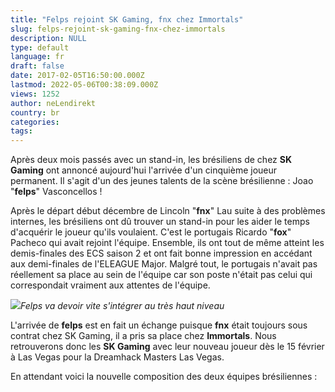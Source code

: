```yaml
---
title: "Felps rejoint SK Gaming, fnx chez Immortals"
slug: felps-rejoint-sk-gaming-fnx-chez-immortals
description: NULL
type: default
language: fr
draft: false
date: 2017-02-05T16:50:00.000Z
lastmod: 2022-05-06T00:38:09.000Z
views: 1252
author: neLendirekt
country: br
categories:
tags:
---
```

Après deux mois passés avec un stand-in, les brésiliens de chez **SK Gaming** ont annoncé aujourd'hui l'arrivée d'un cinquième joueur permanent. Il s'agit d'un des jeunes talents de la scène brésilienne : Joao "**felps**" Vasconcellos ! 

Après le départ début décembre de Lincoln "**fnx**" Lau suite à des problèmes internes, les brésiliens ont dû trouver un stand-in pour les aider le temps d'acquérir le joueur qu'ils voulaient. C'est le portugais Ricardo "**fox**" Pacheco qui avait rejoint l'équipe. Ensemble, ils ont tout de même atteint les demis-finales des ECS saison 2 et ont fait bonne impression en accédant aux demi-finales de l'ELEAGUE Major. Malgré tout, le portugais n'avait pas réellement sa place au sein de l'équipe car son poste n'était pas celui qui correspondait vraiment aux attentes de l'équipe.

![](/storage/images/58975475b237f_felpsjpeg.jpeg)_Felps va devoir vite s'intégrer au très haut niveau_

L'arrivée de **felps** est en fait un échange puisque **fnx** était toujours sous contrat chez SK Gaming, il a pris sa place chez **Immortals**. Nous retrouverons donc les **SK Gaming** avec leur nouveau joueur dès le 15 février à Las Vegas pour la Dreamhack Masters Las Vegas.

En attendant voici la nouvelle composition des deux équipes brésiliennes :
